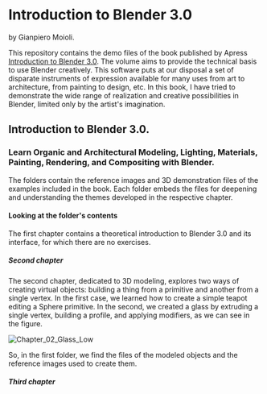 # Introduction to Blender 3.0
by Gianpiero Moioli.

This repository contains the demo files of the book published by Apress [Introduction to Blender 3.0](https://).
The volume aims to provide the technical basis to use Blender creatively.
This software puts at our disposal a set of disparate instruments of expression available for many uses from art to architecture, from painting to design, etc.
In this book, I have tried to demonstrate the wide range of realization and creative possibilities in Blender, limited only by the artist's imagination.

## Introduction to Blender 3.0.
### Learn Organic and Architectural Modeling, Lighting, Materials, Painting, Rendering, and Compositing with Blender.

The folders contain the reference images and 3D demonstration files of the examples included in the book.
Each folder embeds the files for deepening and understanding the themes developed in the respective chapter.
#### Looking at the folder's contents

The first chapter contains a theoretical introduction to Blender 3.0 and its interface, for which there are no exercises.
##### Second chapter
The second chapter, dedicated to 3D modeling, explores two ways of creating virtual objects: building a thing from a primitive and another from a single vertex.
In the first case, we learned how to create a simple teapot editing a Sphere primitive. In the second, we created a glass by extruding a single vertex, building a profile, and applying modifiers, as we can see in the figure.

![Chapter_02_Glass_Low](https://user-images.githubusercontent.com/95879583/147794486-71d55092-65da-4c17-8d04-96122e2342ae.jpg)

So, in the first folder, we find the files of the modeled objects and the reference images used to create them.
##### Third chapter
